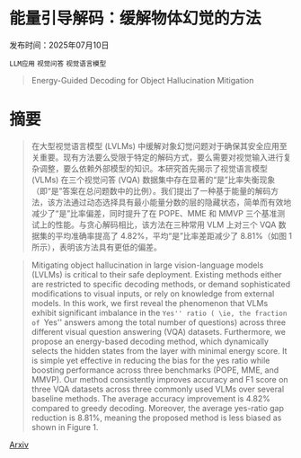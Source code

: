# 能量引导解码：缓解物体幻觉的方法

发布时间：2025年07月10日

`LLM应用` `视觉问答` `视觉语言模型`

> Energy-Guided Decoding for Object Hallucination Mitigation

# 摘要

> 在大型视觉语言模型 (LVLMs) 中缓解对象幻觉问题对于确保其安全应用至关重要。现有方法要么受限于特定的解码方式，要么需要对视觉输入进行复杂调整，要么依赖外部模型的知识。本研究首先揭示了视觉语言模型 (VLMs) 在三个视觉问答 (VQA) 数据集中存在显著的“是”比率失衡现象（即“是”答案在总问题数中的比例）。我们提出了一种基于能量的解码方法，该方法通过动态选择具有最小能量分数的层的隐藏状态，简单而有效地减少了“是”比率偏差，同时提升了在 POPE、MME 和 MMVP 三个基准测试上的性能。与贪心解码相比，该方法在三种常用 VLM 上对三个 VQA 数据集的平均准确率提高了 4.82%，平均“是”比率差距减少了 8.81%（如图 1 所示），表明该方法具有更低的偏差。

> Mitigating object hallucination in large vision-language models (LVLMs) is critical to their safe deployment. Existing methods either are restricted to specific decoding methods, or demand sophisticated modifications to visual inputs, or rely on knowledge from external models. In this work, we first reveal the phenomenon that VLMs exhibit significant imbalance in the ``Yes'' ratio ( \ie, the fraction of ``Yes'' answers among the total number of questions) across three different visual question answering (VQA) datasets. Furthermore, we propose an energy-based decoding method, which dynamically selects the hidden states from the layer with minimal energy score. It is simple yet effective in reducing the bias for the yes ratio while boosting performance across three benchmarks (POPE, MME, and MMVP). Our method consistently improves accuracy and F1 score on three VQA datasets across three commonly used VLMs over several baseline methods. The average accuracy improvement is 4.82% compared to greedy decoding. Moreover, the average yes-ratio gap reduction is 8.81%, meaning the proposed method is less biased as shown in Figure 1.

[Arxiv](https://arxiv.org/abs/2507.07731)